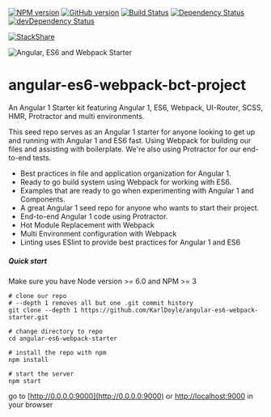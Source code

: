 
[![NPM version](https://badge.fury.io/js/angular-es6-webpack-starter.svg)](http://badge.fury.io/js/angular-es6-webpack-starter)
[![GitHub version](https://badge.fury.io/gh/KarlDoyle%2Fangular-es6-webpack-starter.svg)](http://badge.fury.io/gh/KarlDoyle%2Fangular-es6-webpack-starter)
[![Build Status](https://travis-ci.org/KarlDoyle/angular-es6-webpack-starter.svg?branch=master)](https://travis-ci.org/KarlDoyle/angular-es6-webpack-starter)
[![Dependency Status](https://david-dm.org/KarlDoyle/angular-es6-webpack-starter.svg)](https://david-dm.org/KarlDoyle/angular-es6-webpack-starter)
[![devDependency Status](https://david-dm.org/KarlDoyle/angular-es6-webpack-starter/dev-status.svg)](https://david-dm.org/KarlDoyle/angular-es6-webpack-starter#info=devDependencies)

[![StackShare](http://img.shields.io/badge/tech-stack-0690fa.svg?style=flat)](http://stackshare.io/KarlDoyle/angular-1-starter-kit)

![Angular, ES6 and Webpack Starter](http://i.imgur.com/U6ueigg.jpg)

angular-es6-webpack-bct-project
=============================

An Angular 1 Starter kit featuring Angular 1, ES6, Webpack, UI-Router, SCSS, HMR, Protractor and multi environments.

This seed repo serves as an Angular 1 starter for anyone looking to get up and running with Angular 1 and ES6 fast. Using Webpack for building our files and assisting with boilerplate. We're also using Protractor for our end-to-end tests.

- Best practices in file and application organization for Angular 1.
- Ready to go build system using Webpack for working with ES6.
- Examples that are ready to go when experimenting with Angular 1 and Components.
- A great Angular 1 seed repo for anyone who wants to start their project.
- End-to-end Angular 1 code using Protractor.
- Hot Module Replacement with Webpack
- Multi Environment configuration with Webpack
- Linting uses ESlint to provide best practices for Angular 1 and ES6

##### Quick start

Make sure you have Node version >= 6.0 and NPM >= 3

```
# clone our repo
# --depth 1 removes all but one .git commit history
git clone --depth 1 https://github.com/KarlDoyle/angular-es6-webpack-starter.git

# change directory to repo
cd angular-es6-webpack-starter

# install the repo with npm
npm install

# start the server
npm start

```

go to [http://0.0.0.0:9000](http://0.0.0.0:9000) or [http://localhost:9000](http://localhost:9000) in your browser

